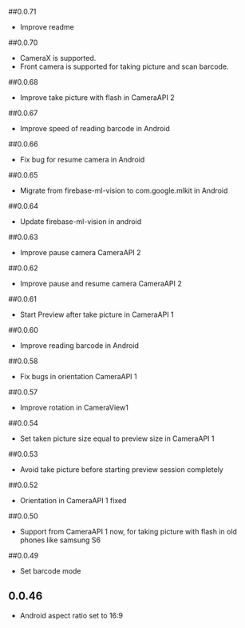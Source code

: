 
##0.0.71

* Improve readme

##0.0.70

* CameraX is supported.
* Front camera is supported for taking picture and scan barcode.

##0.0.68

* Improve take picture with flash in CameraAPI 2

##0.0.67

* Improve speed of reading barcode in Android

##0.0.66

* Fix bug for resume camera in Android

##0.0.65

* Migrate from firebase-ml-vision to com.google.mlkit in Android

##0.0.64

* Update firebase-ml-vision in android

##0.0.63

* Improve pause camera CameraAPI 2

##0.0.62

* Improve pause and resume camera CameraAPI 2

##0.0.61

* Start Preview after take picture in CameraAPI 1

##0.0.60

* Improve reading barcode in Android

##0.0.58

* Fix bugs in orientation CameraAPI 1

##0.0.57

* Improve rotation in CameraView1

##0.0.54

* Set taken picture size equal to preview size in CameraAPI 1

##0.0.53

* Avoid take picture before starting preview session completely

##0.0.52

* Orientation in CameraAPI 1 fixed

##0.0.50

* Support from CameraAPI 1 now, for taking picture with flash in old phones like samsung S6

##0.0.49

* Set barcode mode

## 0.0.46

* Android aspect ratio set to 16:9
